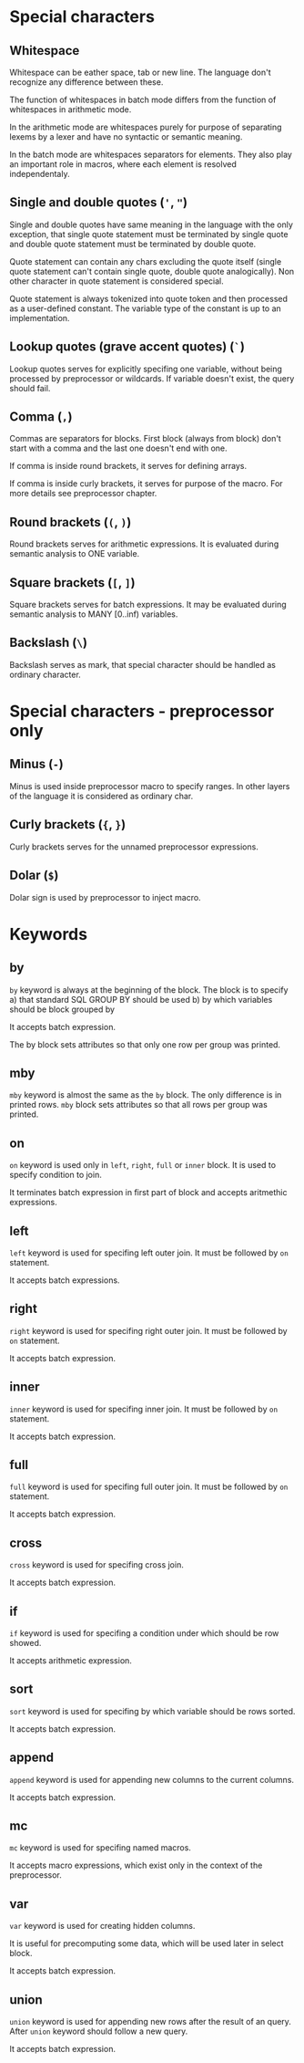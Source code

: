 # Special characters

## Whitespace
Whitespace can be eather space, tab or new line. The language don't recognize any difference between these.

The function of whitespaces in batch mode differs from the function of whitespaces in arithmetic mode.

In the arithmetic mode are whitespaces purely for purpose of separating lexems by a lexer and have no syntactic or semantic meaning.

In the batch mode are whitespaces separators for elements. They also play an important role in macros, where each element is resolved independentaly.

## Single and double quotes (`'`, `"`)
Single and double quotes have same meaning in the language with the only exception, that single quote statement must be terminated by single quote and double quote statement must be terminated by double quote.

Quote statement can contain any chars excluding the quote itself (single quote statement can't contain single quote, double quote analogically). Non other character in quote statement is considered special.

Quote statement is always tokenized into quote token and then processed as a user-defined constant. The variable type of the constant is up to an implementation.

## Lookup quotes (grave accent quotes) (`` ` ``)
Lookup quotes serves for explicitly specifing one variable, without being processed by preprocessor or wildcards. If variable doesn't exist, the query should fail.

## Comma (`,`)
Commas are separators for blocks. First block (always from block) don't start with a comma and the last one doesn't end with one.

If comma is inside round brackets, it serves for defining arrays.

If comma is inside curly brackets, it serves for purpose of the macro. For more details see preprocessor chapter.

## Round brackets (`(`, `)`)
Round brackets serves for arithmetic expressions. It is evaluated during semantic analysis to ONE variable.

## Square brackets (`[`, `]`)
Square brackets serves for batch expressions. It may be evaluated during semantic analysis to MANY [0..inf) variables.

## Backslash (`\`)
Backslash serves as mark, that special character should be handled as ordinary character.

# Special characters - preprocessor only
## Minus (`-`)
Minus is used inside preprocessor macro to specify ranges. In other layers of the language it is considered as ordinary char.

## Curly brackets (`{`, `}`)
Curly brackets serves for the unnamed preprocessor expressions.

## Dolar (`$`)
Dolar sign is used by preprocessor to inject macro.

# Keywords

## by
`by` keyword is always at the beginning of the block. The block is to specify
a) that standard SQL GROUP BY should be used
b) by which variables should be block grouped by

It accepts batch expression.

The by block sets attributes so that only one row per group was printed.

## mby
`mby` keyword is almost the same as the `by` block. The only difference is in printed rows. `mby` block sets attributes so that all rows per group was printed.

## on
`on` keyword is used only in `left`, `right`, `full` or `inner` block. It is used to specify condition to join.

It terminates batch expression in first part of block and accepts aritmethic expressions.

## left
`left` keyword is used for specifing left outer join. It must be followed by `on` statement.

It accepts batch expressions.

## right
`right` keyword is used for specifing right outer join. It must be followed by `on` statement.

It accepts batch expression.

## inner
`inner` keyword is used for specifing inner join. It must be followed by `on` statement.

It accepts batch expression.

## full
`full` keyword is used for specifing full outer join. It must be followed by `on` statement.

It accepts batch expression.

## cross
`cross` keyword is used for specifing cross join.

It accepts batch expression.

## if
`if` keyword is used for specifing a condition under which should be row showed.

It accepts arithmetic expression.

## sort
`sort` keyword is used for specifing by which variable should be rows sorted.

It accepts batch expression.

## append
`append` keyword is used for appending new columns to the current columns. 

It accepts batch expression.

## mc
`mc` keyword is used for specifing named macros.

It accepts macro expressions, which exist only in the context of the preprocessor.

## var
`var` keyword is used for creating hidden columns.

It is useful for precomputing some data, which will be used later in select block.

It accepts batch expression.

## union
`union` keyword is used for appending new rows after the result of an query. After `union` keyword should follow a new query.

It accepts batch expression.

